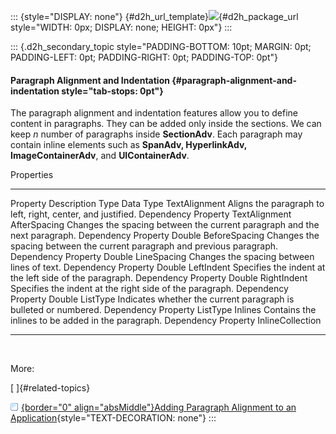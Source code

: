 ::: {style="DISPLAY: none"}
[](ms-xhelp:///?Id=d2h_url_template){#d2h_url_template}![](!package_url!){#d2h_package_url style="WIDTH: 0px; DISPLAY: none; HEIGHT: 0px"}
:::

::: {.d2h_secondary_topic style="PADDING-BOTTOM: 10pt; MARGIN: 0pt; PADDING-LEFT: 0pt; PADDING-RIGHT: 0pt; PADDING-TOP: 0pt"}
#### Paragraph Alignment and Indentation {#paragraph-alignment-and-indentation style="tab-stops: 0pt"}

The paragraph alignment and indentation features allow you to define content in paragraphs. They can be added only inside the sections. We can keep *n* number of paragraphs inside **SectionAdv**. Each paragraph may contain inline elements such as **SpanAdv, HyperlinkAdv, ImageContainerAdv**, and **UIContainerAdv**.

Properties

  --------------- --------------------------------------------------------------------------- --------------------- ------------------
  Property        Description                                                                 Type                  Data Type
  TextAlignment   Aligns the paragraph to left, right, center, and justified.                 Dependency Property   TextAlignment
  AfterSpacing    Changes the spacing between the current paragraph and the next paragraph.   Dependency Property   Double
  BeforeSpacing   Changes the spacing between the current paragraph and previous paragraph.   Dependency Property   Double
  LineSpacing     Changes the spacing between lines of text.                                  Dependency Property   Double
  LeftIndent      Specifies the indent at the left side of the paragraph.                     Dependency Property   Double
  RightIndent     Specifies the indent at the right side of the paragraph.                    Dependency Property   Double
  ListType        Indicates whether the current paragraph is bulleted or numbered.            Dependency Property   ListType
  Inlines         Contains the inlines to be added in the paragraph.                          Dependency Property   InlineCollection
  --------------- --------------------------------------------------------------------------- --------------------- ------------------

 

More:

[ ]{#related-topics}

[![](button.gif){border="0" align="absMiddle"}Adding Paragraph Alignment to an Application](ms-xhelp:///?Id=69877e6b-bb19-4000-a784-8fe4071a433f){style="TEXT-DECORATION: none"}
:::
